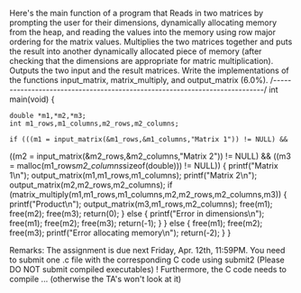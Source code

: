 Here's the main function of a program that
Reads in two matrices by prompting the user for their dimensions, dynamically allocating memory from the heap, and reading the values into the memory using row major ordering for the matrix values.
Multiplies the two matrices together and puts the result into another dynamically allocated piece of memory (after checking that the dimensions are appropriate for matric multiplication).
Outputs the two input and the result matrices.
Write the implementations of the functions input_matrix, matrix_multiply, and output_matrix (6.0%).
/*---------------------------------------------------------------------------*/
int main(void) {

    double *m1,*m2,*m3;
    int m1_rows,m1_columns,m2_rows,m2_columns;

    if (((m1 = input_matrix(&m1_rows,&m1_columns,"Matrix 1")) != NULL) &&
((m2 = input_matrix(&m2_rows,&m2_columns,"Matrix 2")) != NULL) &&
((m3 = malloc(m1_rows*m2_columns*sizeof(double))) != NULL)) {
        printf("Matrix 1\n");
        output_matrix(m1,m1_rows,m1_columns);
        printf("Matrix 2\n");
        output_matrix(m2,m2_rows,m2_columns);
        if (matrix_multiply(m1,m1_rows,m1_columns,m2,m2_rows,m2_columns,m3)) {
            printf("Product\n");
            output_matrix(m3,m1_rows,m2_columns);
            free(m1);
            free(m2);
            free(m3);
            return(0);
        } else {
            printf("Error in dimensions\n");
            free(m1);
            free(m2);
            free(m3);
            return(-1);
        }
    } else {
        free(m1);
        free(m2);
        free(m3);
        printf("Error allocating memory\n");
        return(-2);
    }
}


Remarks:
The assignment is due next Friday, Apr. 12th, 11:59PM.
You need to submit one .c file with the corresponding C code using submit2 (Please DO NOT submit compiled executables) ! Furthermore, the C code needs to compile ... (otherwise the TA's won't look at it)

